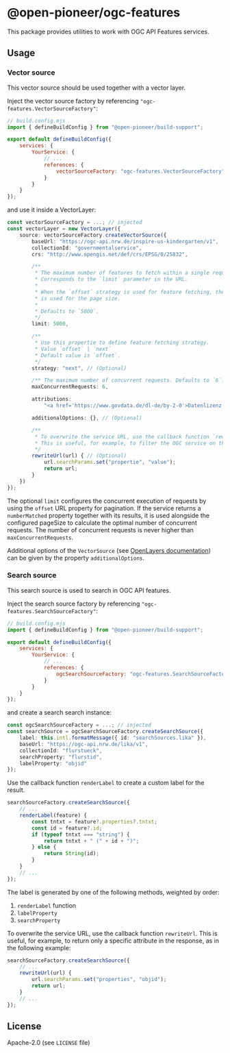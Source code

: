 # @open-pioneer/ogc-features

This package provides utilities to work with OGC API Features services.

## Usage

### Vector source

This vector source should be used together with a vector layer.

Inject the vector source factory by referencing `"ogc-features.VectorSourceFactory"`:

```js
// build.config.mjs
import { defineBuildConfig } from "@open-pioneer/build-support";

export default defineBuildConfig({
    services: {
        YourService: {
            // ...
            references: {
                vectorSourceFactory: "ogc-features.VectorSourceFactory"
            }
        }
    }
});
```

and use it inside a VectorLayer:

```ts
const vectorSourceFactory = ...; // injected
const vectorLayer = new VectorLayer({
    source: vectorSourceFactory.createVectorSource({
        baseUrl: "https://ogc-api.nrw.de/inspire-us-kindergarten/v1",
        collectionId: "governmentalservice",
        crs: "http://www.opengis.net/def/crs/EPSG/0/25832",

        /**
         * The maximum number of features to fetch within a single request.
         * Corresponds to the `limit` parameter in the URL.
         *
         * When the `offset` strategy is used for feature fetching, the limit
         * is used for the page size.
         *
         * Defaults to `5000`.
         */
        limit: 5000,

        /**
         * Use this propertie to define feature fetching strategy.
         * Value `offset` | `next`
         * Default value is `offset`.
         */
        strategy: "next", // (Optional)

        /** The maximum number of concurrent requests. Defaults to `6`. */
        maxConcurrentRequests: 6,

        attributions:
            "<a href='https://www.govdata.de/dl-de/by-2-0'>Datenlizenz Deutschland - Namensnennung - Version 2.0</a>",

        additionalOptions: {}, // (Optional)

        /**
         * To overwrite the service URL, use the callback function `rewriteUrl`.
         * This is useful, for example, to filter the OGC service on the server side.
         */
        rewriteUrl(url) { // (Optional)
            url.searchParams.set("propertie", "value");
            return url;
        }
    })
});
```

The optional `limit` configures the concurrent execution of requests by using the `offset` URL property for pagination.
If the service returns a `numberMatched` property together with its results, it is used alongside the configured pageSize to calculate the optimal number of concurrent requests.
The number of concurrent requests is never higher than `maxConcurrentRequests`.

Additional options of the `VectorSource` (see [OpenLayers documentation](https://openlayers.org/en/latest/apidoc/module-ol_source_Vector-VectorSource.html)) can be given by the property
`additionalOptions`.

### Search source

This search source is used to search in OGC API features.

Inject the search source factory by referencing `"ogc-features.SearchSourceFactory"`:

```js
// build.config.mjs
import { defineBuildConfig } from "@open-pioneer/build-support";

export default defineBuildConfig({
    services: {
        YourService: {
            // ...
            references: {
                ogcSearchSourceFactory: "ogc-features.SearchSourceFactory"
            }
        }
    }
});
```

and create a search search instance:

```ts
const ogcSearchSourceFactory = ...; // injected
const searchSource = ogcSearchSourceFactory.createSearchSource({
    label: this.intl.formatMessage({ id: "searchSources.lika" }),
    baseUrl: "https://ogc-api.nrw.de/lika/v1",
    collectionId: "flurstueck",
    searchProperty: "flurstid",
    labelProperty: "objid"
});
```

Use the callback function `renderLabel` to create a custom label for the result.

```ts
searchSourceFactory.createSearchSource({
    // ...
    renderLabel(feature) {
        const tntxt = feature?.properties?.tntxt;
        const id = feature?.id;
        if (typeof tntxt === "string") {
            return tntxt + " (" + id + ")";
        } else {
            return String(id);
        }
    }
    // ...
});
```

The label is generated by one of the following methods, weighted by order:

1. `renderLabel` function
2. `labelProperty`
3. `searchProperty`

To overwrite the service URL, use the callback function `rewriteUrl`.
This is useful, for example, to return only a specific attribute in the response, as in the following example:

```ts
searchSourceFactory.createSearchSource({
    // ...
    rewriteUrl(url) {
        url.searchParams.set("properties", "objid");
        return url;
    }
    // ...
});
```

## License

Apache-2.0 (see `LICENSE` file)
